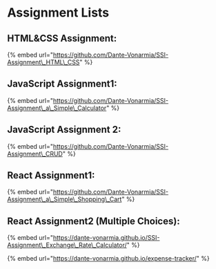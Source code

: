 # Assignment Lists

## HTML&CSS Assignment:

{% embed url="https://github.com/Dante-Vonarmia/SSI-Assignment\_HTML\_CSS" %}

## JavaScript Assignment1:

{% embed url="https://github.com/Dante-Vonarmia/SSI-Assignment\_a\_Simple\_Calculator" %}

## JavaScript Assignment 2:

{% embed url="https://github.com/Dante-Vonarmia/SSI-Assignment\_CRUD" %}

## React Assignment1:

{% embed url="https://github.com/Dante-Vonarmia/SSI-Assignment\_a\_Simple\_Shopping\_Cart" %}

## React Assignment2 \(Multiple Choices\):

{% embed url="https://dante-vonarmia.github.io/SSI-Assignment\_Exchange\_Rate\_Calculator/" %}

{% embed url="https://dante-vonarmia.github.io/expense-tracker/" %}

